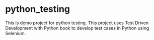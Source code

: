 # python_testing

This is demo project for python testing. This project uses Test Driven Development with Python book to develop test cases in Python 
using Selenium.
